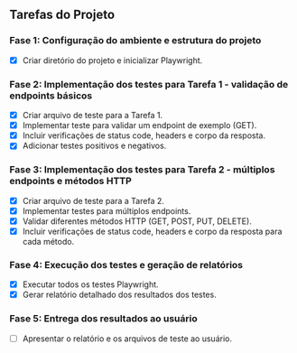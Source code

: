 ## Tarefas do Projeto

### Fase 1: Configuração do ambiente e estrutura do projeto
- [x] Criar diretório do projeto e inicializar Playwright.

### Fase 2: Implementação dos testes para Tarefa 1 - validação de endpoints básicos
- [x] Criar arquivo de teste para a Tarefa 1.
- [x] Implementar teste para validar um endpoint de exemplo (GET).
- [x] Incluir verificações de status code, headers e corpo da resposta.
- [x] Adicionar testes positivos e negativos.

### Fase 3: Implementação dos testes para Tarefa 2 - múltiplos endpoints e métodos HTTP
- [x] Criar arquivo de teste para a Tarefa 2.
- [x] Implementar testes para múltiplos endpoints.
- [x] Validar diferentes métodos HTTP (GET, POST, PUT, DELETE).
- [x] Incluir verificações de status code, headers e corpo da resposta para cada método.

### Fase 4: Execução dos testes e geração de relatórios
- [x] Executar todos os testes Playwright.
- [x] Gerar relatório detalhado dos resultados dos testes.

### Fase 5: Entrega dos resultados ao usuário
- [ ] Apresentar o relatório e os arquivos de teste ao usuário.

